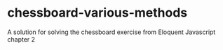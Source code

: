 # chessboard-various-methods

A solution for solving the chessboard exercise from Eloquent Javascript chapter 2
